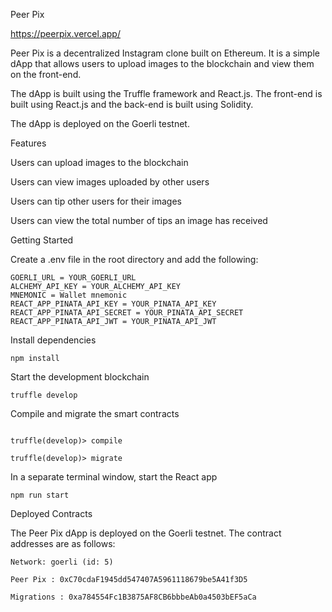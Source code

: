 Peer Pix

https://peerpix.vercel.app/ 

Peer Pix is a decentralized Instagram clone built on Ethereum. It is a simple dApp that allows users to upload images to the blockchain and view them on the front-end.

The dApp is built using the Truffle framework and React.js. The front-end is built using React.js and the back-end is built using Solidity.

The dApp is deployed on the Goerli testnet.

Features

Users can upload images to the blockchain

Users can view images uploaded by other users

Users can tip other users for their images

Users can view the total number of tips an image has received


Getting Started

Create a .env file in the root directory and add the following:

```shell
GOERLI_URL = YOUR_GOERLI_URL
ALCHEMY_API_KEY = YOUR_ALCHEMY_API_KEY
MNEMONIC = Wallet mnemonic
REACT_APP_PINATA_API_KEY = YOUR_PINATA_API_KEY
REACT_APP_PINATA_API_SECRET = YOUR_PINATA_API_SECRET
REACT_APP_PINATA_API_JWT = YOUR_PINATA_API_JWT
```

Install dependencies

```shell
npm install
```

Start the development blockchain

```shell
truffle develop
```

Compile and migrate the smart contracts

```shell

truffle(develop)> compile

truffle(develop)> migrate
```

In a separate terminal window, start the React app

```shell
npm run start
```

Deployed Contracts

The Peer Pix dApp is deployed on the Goerli testnet. The contract addresses are as follows:


```shell
Network: goerli (id: 5)

Peer Pix : 0xC70cdaF1945dd547407A5961118679be5A41f3D5

Migrations : 0xa784554Fc1B3875AF8CB6bbbeAb0a4503bEF5aCa
```

<!-- OLD CONTRACTS -->
<!-- # Peer Pix: 0xF71D30cb0d73D15177a585C9fB073cf07f62Cf11 -->
<!-- # Migrations: 0xD74c85d3286034192904DC6B553654AAAb31ef60 -->


